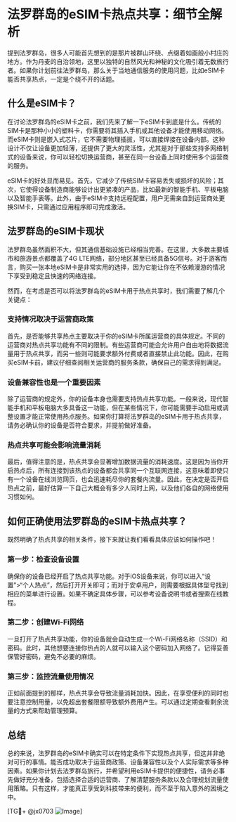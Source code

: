# 法罗群岛的eSIM卡热点共享：细节全解析

提到法罗群岛，很多人可能首先想到的是那片被群山环绕、点缀着如画般小村庄的地方。作为丹麦的自治领地，这里以独特的自然风光和神秘的文化吸引着无数旅行者。如果你计划前往法罗群岛，那么关于当地通信服务的使用问题，比如eSIM卡能否共享热点，一定是个绕不开的话题。

## 什么是eSIM卡？

在讨论法罗群岛的eSIM卡之前，我们先来了解一下eSIM卡到底是什么。传统的SIM卡是那种小小的塑料卡，你需要将其插入手机或其他设备才能使用移动网络。而eSIM卡则是嵌入式芯片，它不需要物理插拔，可以直接焊接在设备内部。这种设计不仅让设备更加轻薄，还提供了更大的灵活性，尤其是对于那些支持多网络制式的设备来说，你可以轻松切换运营商，甚至在同一台设备上同时使用多个运营商的服务。

eSIM卡的好处显而易见。首先，它减少了传统SIM卡容易丢失或损坏的风险；其次，它使得设备制造商能够设计出更紧凑的产品，比如最新的智能手机、平板电脑以及智能手表等。此外，由于eSIM卡支持远程配置，用户无需亲自到运营商处更换SIM卡，只需通过应用程序即可完成激活。

## 法罗群岛的eSIM卡现状

法罗群岛虽然面积不大，但其通信基础设施已经相当完善。在这里，大多数主要城市和旅游景点都覆盖了4G LTE网络，部分地区甚至已经具备5G信号。对于游客而言，购买一张本地eSIM卡是非常实用的选择，因为它能让你在不依赖漫游的情况下享受到稳定且快速的网络连接。

然而，在考虑是否可以将法罗群岛的eSIM卡用于热点共享时，我们需要了解几个关键点：

### 支持情况取决于运营商政策

首先，是否能够共享热点主要取决于你的eSIM卡所属运营商的具体规定。不同的运营商对热点共享功能有不同的限制。有些运营商可能会允许用户自由地将数据流量用于热点共享，而另一些则可能要求额外付费或者直接禁止此功能。因此，在购买eSIM卡前，建议仔细查阅相关运营商的服务条款，确保自己的需求得到满足。

### 设备兼容性也是一个重要因素

除了运营商的规定外，你的设备本身也需要支持热点共享功能。一般来说，现代智能手机和平板电脑大多具备这一功能，但在某些情况下，你可能需要手动启用或调整设置才能正常使用热点服务。如果你打算将法罗群岛的eSIM卡用于热点共享，请务必确认你的设备是否符合要求，并提前做好准备。

### 热点共享可能会影响流量消耗

最后，值得注意的是，热点共享会显著增加数据流量的消耗速度。这是因为当你开启热点后，所有连接到该热点的设备都会共享同一个互联网连接，这意味着即使只有一个设备在线浏览网页，也会迅速耗尽你的套餐内流量。因此，在决定是否开启热点之前，最好估算一下自己大概会有多少人同时上网，以及他们各自的网络使用习惯如何。

## 如何正确使用法罗群岛的eSIM卡热点共享？

既然明确了热点共享的相关条件，接下来就让我们看看具体应该如何操作吧！

### 第一步：检查设备设置

确保你的设备已经开启了热点共享功能。对于iOS设备来说，你可以进入“设置”>“个人热点”，然后打开开关即可；而对于安卓用户，则需要根据具体型号找到相应的菜单进行设置。如果不确定具体步骤，可以参考设备说明书或者搜索在线教程。

### 第二步：创建Wi-Fi网络

一旦打开了热点共享功能，你的设备就会自动生成一个Wi-Fi网络名称（SSID）和密码。此时，其他想要连接你热点的人就可以输入这个密码加入网络了。记得妥善保管好密码，避免不必要的麻烦。

### 第三步：监控流量使用情况

正如前面提到的那样，热点共享会导致流量消耗加快。因此，在享受便利的同时也要注意控制用量，以免超出套餐限额导致额外费用产生。可以通过定期查看剩余流量的方式来帮助管理预算。

## 总结

总的来说，法罗群岛的eSIM卡确实可以在特定条件下实现热点共享，但这并非绝对可行的事情。能否成功取决于运营商政策、设备兼容性以及个人实际需求等多种因素。如果你计划去法罗群岛旅行，并希望利用eSIM卡提供的便捷性，请务必事先做好充分准备，包括选择合适的运营商、了解清楚服务条款以及合理规划流量使用策略。只有这样，才能真正享受到科技带来的便利，而不至于陷入意外的困境之中。

[TG💪+ @jx0703 ![Image](https://github.com/user-attachments/assets/dbca1d08-cadb-493c-b0ec-ad6f7a83f270)]